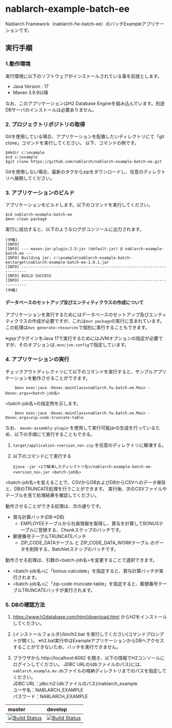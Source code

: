 nablarch-example-batch-ee
===============
Nablarch Framework（nablarch-fw-batch-ee）のバッチExampleアプリケーションです。

## 実行手順

### 1.動作環境
実行環境に以下のソフトウェアがインストールされている事を前提とします。
* Java Version : 17
* Maven 3.9.9以降

なお、このアプリケーションはH2 Database Engineを組み込んでいます。別途DBサーバのインストールは必要ありません。

### 2. プロジェクトリポジトリの取得
Gitを使用している場合、アプリケーションを配置したいディレクトリにて「git clone」コマンドを実行してください。
以下、コマンドの例です。

    $mkdir c:\example
    $cd c:\example
    $git clone https://github.com/nablarch/nablarch-example-batch-ee.git

Gitを使用しない場合、最新のタグからzipをダウンロードし、任意のディレクトリへ展開してください。

### 3. アプリケーションのビルド
アプリケーションをビルドします。以下のコマンドを実行してください。

    $cd nablarch-example-batch-ee
    $mvn clean package

実行に成功すると、以下のようなログがコンソールに出力されます。

    (中略)
    [INFO]
    [INFO] --- maven-jar-plugin:2.5:jar (default-jar) @ nablarch-example-batch-ee ---
    [INFO] Building jar: c:\example\nablarch-example-batch-ee\target\nablarch-example-batch-ee-1.0.1.jar
    [INFO] ------------------------------------------------------------------------
    [INFO] BUILD SUCCESS
    [INFO] ------------------------------------------------------------------------
    (中略)


#### データベースのセットアップ及びエンティティクラスの作成について

アプリケーションを実行するためにはデータベースのセットアップ及びエンティティクラスの作成が必要ですが、これは`mvn package`の実行に含まれています。
この処理は`mvn generate-resources`で個別に実行することもできます。

※gspプラグインをJava 17で実行するためにはJVMオプションの指定が必要ですが、そのオプションは`.mvn/jvm.config`で指定しています。


### 4. アプリケーションの実行

チェックアウトディレクトリにて以下のコマンドを実行すると、サンプルアプリケーションを動作させることができます。

```
    $mvn exec:java -Dexec.mainClass=nablarch.fw.batch.ee.Main -Dexec.args=<batch-job名>
```

\<batch-job名\>の指定例を示します。

```
    $mvn exec:java -Dexec.mainClass=nablarch.fw.batch.ee.Main -Dexec.args=zip-code-truncate-table
```

なお、 `maven-assembly-plugin` を使用して実行可能jarの生成を行っているため、以下の手順にて実行することもできる。

1. ``target/application-<version_no>.zip`` を任意のディレクトリに解凍する。
2. 以下のコマンドにて実行する

       $java -jar <1で解凍したディレクトリ名>/nablarch-example-batch-ee-<version_no>.jar <batch-job名>


\<batch-job名\>を変えることで、CSVからDBおよびDBからCSVへのデータ保存と、DBのTRUNCATE処理を行うことができます。
実行後、次のCSVファイルやテーブルを見て処理結果を確認してください。

動作させることができる処理は、次の通りです。

* 賞与計算バッチ(DB→DB)
    * EMPLOYEEテーブルから社員情報を取得し、賞与を計算してBONUSテーブルに登録する、Chunkステップのバッチです。
* 郵便番号テーブルTRUNCATEバッチ
    * ZIP_CODE_DATAテーブル と ZIP_CODE_DATA_WORKテーブル のデータを削除する、Batchletステップのバッチです。

動作させる処理は、引数の\<batch-job名\>を変更することで選択できます。

 * \<batch-job名\>に「bonus-calculate」を指定すると、賞与計算バッチが実行されます。
 * \<batch-job名\>に「zip-code-truncate-table」を指定すると、郵便番号テーブルTRUNCATEバッチが実行されます。

### 5. DBの確認方法

1. https://www.h2database.com/html/download.html からH2をインストールしてください。  

2. {インストールフォルダ}/bin/h2.bat を実行してください(コマンドプロンプトが開く)。
  ※h2.bat実行中はExampleアプリケーションからDBへアクセスすることができないため、バッチを実行できません。

3. ブラウザから http://localhost:8082 を開き、以下の情報でH2コンソールにログインしてください。
   JDBC URLの{dbファイルのパス}には、`nablarch_example.mv.db`ファイルの格納ディレクトリまでのパスを指定してください。  
  JDBC URL：jdbc:h2:{dbファイルのパス}/nablarch_example  
  ユーザ名：NABLARCH_EXAMPLE  
  パスワード：NABLARCH_EXAMPLE  


| master | develop |
|:-----------|:------------|
|[![Build Status](https://travis-ci.org/nablarch/nablarch-example-batch-ee.svg?branch=master)](https://travis-ci.org/nablarch/nablarch-example-batch-ee)|[![Build Status](https://travis-ci.org/nablarch/nablarch-example-batch-ee.svg?branch=develop)](https://travis-ci.org/nablarch/nablarch-example-batch-ee)|
